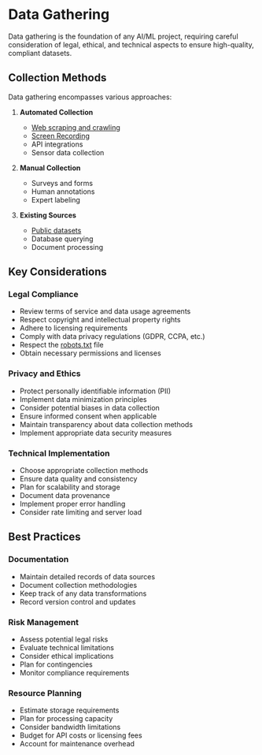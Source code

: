 # Data Gathering

Data gathering is the foundation of any AI/ML project, requiring careful consideration of legal, ethical, and technical aspects to ensure high-quality, compliant datasets.

## Collection Methods

Data gathering encompasses various approaches:

1. **Automated Collection**
   - [Web scraping and crawling](scraping.md)
   - [Screen Recording](recording.md)
   - API integrations
   - Sensor data collection

2. **Manual Collection**
   - Surveys and forms
   - Human annotations
   - Expert labeling

3. **Existing Sources**
   - [Public datasets](sources.md)
   - Database querying
   - Document processing

## Key Considerations

### Legal Compliance
- Review terms of service and data usage agreements
- Respect copyright and intellectual property rights
- Adhere to licensing requirements
- Comply with data privacy regulations (GDPR, CCPA, etc.)
- Respect the [robots.txt](https://en.wikipedia.org/wiki/Robots_exclusion_standard) file
- Obtain necessary permissions and licenses

### Privacy and Ethics
- Protect personally identifiable information (PII)
- Implement data minimization principles
- Consider potential biases in data collection
- Ensure informed consent when applicable
- Maintain transparency about data collection methods
- Implement appropriate data security measures

### Technical Implementation
- Choose appropriate collection methods
- Ensure data quality and consistency
- Plan for scalability and storage
- Document data provenance
- Implement proper error handling
- Consider rate limiting and server load

## Best Practices

### Documentation
- Maintain detailed records of data sources
- Document collection methodologies
- Keep track of any data transformations
- Record version control and updates

### Risk Management
- Assess potential legal risks
- Evaluate technical limitations
- Consider ethical implications
- Plan for contingencies
- Monitor compliance requirements

### Resource Planning
- Estimate storage requirements
- Plan for processing capacity
- Consider bandwidth limitations
- Budget for API costs or licensing fees
- Account for maintenance overhead

